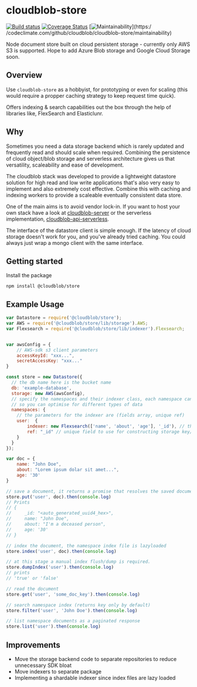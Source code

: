# cloudblob-store

[![Build status](https://api.travis-ci.com/cloudblob/cloudblob-store.svg?branch=master)](https://travis-ci.com/cloudblob/cloudblob-store/)
[![Coverage Status](https://coveralls.io/repos/github/cloudblob/cloudblob-store/badge.svg?branch=master)](https://coveralls.io/github/cloudblob/cloudblob-store?branch=master)
[![Maintainability](https://api.codeclimate.com/v1/badges/eaa8b834e9fa32dfdf1c/maintainability)](https:/
/codeclimate.com/github/cloudblob/cloudblob-store/maintainability)

Node document store built on cloud persistent storage - currently only AWS S3 is supported. Hope to add Azure Blob storage and Google Cloud Storage soon.

## Overview

Use `cloudblob-store` as a hobbyist, for prototyping or even for scaling (this would require a propper caching strategy to keep request time quick).

Offers indexing & search capabilities out the box through the help of libraries like, FlexSearch and Elasticlunr.

## Why
Sometimes you need a data storage backend which is rarely updated and frequently read and should scale when required. Combining the persistence of cloud object/blob storage and serverless architecture gives us that versatility, scaleability and ease of development.

The cloudblob stack was developed to provide a lightweight datastore solution for high read and low write applications that's also very easy to implement and also extremely cost effective. Combine this with caching and indexing workers to provide a scaleable eventually consistent data store.

One of the main aims is to avoid vendor lock-in. If you want to host your own stack have a look at [cloudblob-server](https://github.com/cloudblob/cloudblob-server) or the serverless implementation, [cloudblob-api-serverless](https://github.com/cloudblob/cloudblob-api-serverless).

The interface of the datastore client is simple enough. If the latency of cloud storage doesn't work for you, and you've already tried caching. You could always just wrap a mongo client with the same interface.

## Getting started
Install the package
```
npm install @cloudblob/store
```

## Example Usage

```javascript
var Datastore = require('@cloudblob/store');
var AWS = require('@cloudblob/store/lib/storage').AWS;
var Flexsearch = require('@cloudblob/store/lib/indexer').Flexsearch;


var awsConfig = {
    // AWS-sdk s3 client parameters
    accessKeyId: "xxx...",
    secretAccessKey: "xxx..."
}

const store = new Datastore({
  // the db name here is the bucket name
  db: 'example-database',
  storage: new AWS(awsConfig),
  // specify the namespaces and their indexer class, each namespace can use a different indexer
  // so you can optimise for different types of data
  namespaces: {
    // the parameters for the indexer are (fields array, unique ref)
    user:  {
        indexer: new Flexsearch(['name', 'about', 'age'], '_id'), // the 'indexer' field is optional. Use it if you want namespace to be searchable.
        ref: "_id" // unique field to use for constructing storage key/path
    }
  }
});

var doc = {
    name: "John Doe",
    about: "Lorem ipsum dolar sit amet...",
    age: '30'
}

// save a document, it returns a promise that resolves the saved document (including it's autogenerated unique reference)
store.put('user', doc).then(console.log)
// Prints
// {
//     _id: "<auto_generated_uuid4_hex>",
//     name: "John Doe",
//     about: "I'm a deceased person",
//     age: '30'
// }

// index the document, the namespace index file is lazyloaded
store.index('user', doc).then(console.log)

// at this stage a manual index flush/dump is required.
store.dumpIndex('user').then(console.log)
// prints 
// 'true' or 'false'

// read the document
store.get('user', 'some_doc_key').then(console.log)

// search namespace index (returns key only by default)
store.filter('user', 'John Doe').then(console.log)

// list namespace documents as a paginated response
store.list('user').then(console.log)
```

## Improvements
- Move the storage backend code to separate repositories to reduce unnecessary SDK bloat
- Move indexers to separate package
- Implementing a shardable indexer since index files are lazy loaded